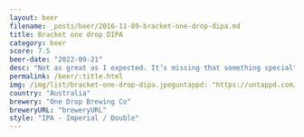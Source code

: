 ```yaml
---
layout: beer
filename: _posts/beer/2016-11-09-bracket-one-drop-dipa.md
title: Bracket one drop DIPA
category: beer
score: 7.5
beer-date: "2022-09-21"
desc: "Not as great as I expected. It’s missing that something special"
permalink: /beer/:title.html
img: /img/list/bracket-one-drop-dipa.jpeguntappd: "https://untappd.com/b/one-drop-brewing-co-bracket-x-one-drop-dipa/4980928"
country: "Australia"
brewery: "One Drop Brewing Co"
breweryURL: "breweryURL"
style: "IPA - Imperial / Double"
---
```

